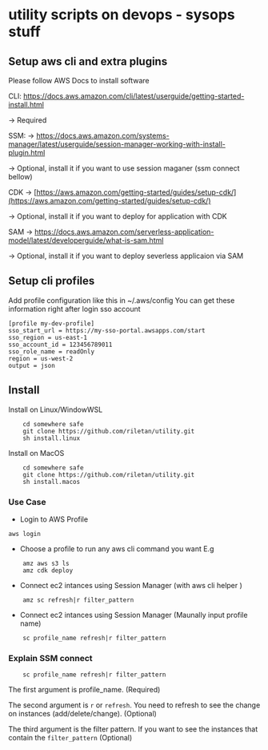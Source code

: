 # utility scripts on devops - sysops stuff

## Setup aws cli and  extra plugins

Please follow AWS Docs to install software

CLI: https://docs.aws.amazon.com/cli/latest/userguide/getting-started-install.html

→ Required

SSM: → https://docs.aws.amazon.com/systems-manager/latest/userguide/session-manager-working-with-install-plugin.html

→ Optional, install it if you want to use session maganer (ssm connect bellow)

CDK → [https://aws.amazon.com/getting-started/guides/setup-cdk/](https://aws.amazon.com/getting-started/guides/setup-cdk/)

→ Optional, install it if you want to deploy for application with CDK

SAM → https://docs.aws.amazon.com/serverless-application-model/latest/developerguide/what-is-sam.html

→ Optional, install it if you want to deploy severless applicaion via SAM

## Setup cli profiles
Add profile configuration like this in ~/.aws/config
You can get these information right after login sso account
```
[profile my-dev-profile]
sso_start_url = https://my-sso-portal.awsapps.com/start
sso_region = us-east-1
sso_account_id = 123456789011
sso_role_name = readOnly
region = us-west-2
output = json
```
## Install
Install on Linux/WindowWSL
```
    cd somewhere safe
    git clone https://github.com/riletan/utility.git
    sh install.linux
```
Install on MacOS
```
    cd somewhere safe
    git clone https://github.com/riletan/utility.git
    sh install.macos
```

### Use Case
* Login to AWS Profile 
```
aws login
```
* Choose a profile to run any aws cli command you want
 E.g
```
    amz aws s3 ls 
    amz cdk deploy 
```
* Connect ec2 intances using Session Manager (with aws cli helper )
```
    amz sc refresh|r filter_pattern
```

* Connect ec2 intances using Session Manager (Maunally input profile name)
```
    sc profile_name refresh|r filter_pattern
```
### Explain SSM connect 
```
    sc profile_name refresh|r filter_pattern
```
The first argument is profile_name. (Required)

The second argument is `r` or `refresh`. You need to refresh to see the change on instances (add/delete/change). (Optional)

The third argument is the filter pattern. If you want to see the instances that contain the `filter_pattern` (Optional)





    
